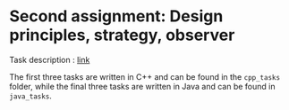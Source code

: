 # Second assignment: Design principles, strategy, observer

Task description : [link](http://www.zemris.fer.hr/~ssegvic/ooup/ooup2lab.shtml)

The first three tasks are written in C++ and can be found in the `cpp_tasks` folder, while the final three tasks are written in Java and can be found in `java_tasks`.

